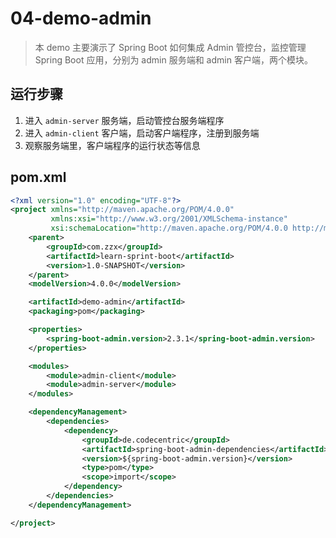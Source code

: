 # 04-demo-admin

> 本 demo 主要演示了 Spring Boot 如何集成 Admin 管控台，监控管理 Spring Boot 应用，分别为 admin 服务端和 admin 客户端，两个模块。

## 运行步骤

1. 进入 `admin-server` 服务端，启动管控台服务端程序
2. 进入 `admin-client` 客户端，启动客户端程序，注册到服务端
3. 观察服务端里，客户端程序的运行状态等信息

## pom.xml

```xml
<?xml version="1.0" encoding="UTF-8"?>
<project xmlns="http://maven.apache.org/POM/4.0.0"
         xmlns:xsi="http://www.w3.org/2001/XMLSchema-instance"
         xsi:schemaLocation="http://maven.apache.org/POM/4.0.0 http://maven.apache.org/xsd/maven-4.0.0.xsd">
    <parent>
        <groupId>com.zzx</groupId>
        <artifactId>learn-sprint-boot</artifactId>
        <version>1.0-SNAPSHOT</version>
    </parent>
    <modelVersion>4.0.0</modelVersion>

    <artifactId>demo-admin</artifactId>
    <packaging>pom</packaging>

    <properties>
        <spring-boot-admin.version>2.3.1</spring-boot-admin.version>
    </properties>

    <modules>
        <module>admin-client</module>
        <module>admin-server</module>
    </modules>

    <dependencyManagement>
        <dependencies>
            <dependency>
                <groupId>de.codecentric</groupId>
                <artifactId>spring-boot-admin-dependencies</artifactId>
                <version>${spring-boot-admin.version}</version>
                <type>pom</type>
                <scope>import</scope>
            </dependency>
        </dependencies>
    </dependencyManagement>

</project>
```

